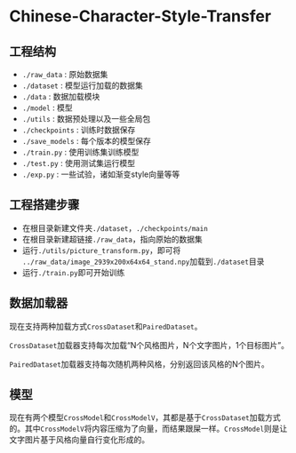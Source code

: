 # Chinese-Character-Style-Transfer

## 工程结构

* `./raw_data` : 原始数据集
* `./dataset` : 模型运行加载的数据集
* `./data` : 数据加载模块
* `./model` : 模型
* `./utils` : 数据预处理以及一些全局包
* `./checkpoints` : 训练时数据保存
* `./save_models` : 每个版本的模型保存
* `./train.py` : 使用训练集训练模型
* `./test.py` : 使用测试集运行模型
* `./exp.py` : 一些试验，诸如渐变style向量等等

## 工程搭建步骤

* 在根目录新建文件夹`./dataset`，`./checkpoints/main`
* 在根目录新建超链接`./raw_data`，指向原始的数据集
* 运行`./utils/picture_transform.py`，即可将 `../raw_data/image_2939x200x64x64_stand.npy`加载到`./dataset`目录
* 运行`./train.py`即可开始训练

## 数据加载器

现在支持两种加载方式`CrossDataset`和`PairedDataset`。

`CrossDataset`加载器支持每次加载“N个风格图片，N个文字图片，1个目标图片”。

`PairedDataset`加载器支持每次随机两种风格，分别返回该风格的N个图片。


## 模型

现在有两个模型`CrossModel`和`CrossModelV`，其都是基于`CrossDataset`加载方式的。其中`CrossModelV`将内容压缩为了向量，而结果跟屎一样。`CrossModel`则是让文字图片基于风格向量自行变化形成的。

